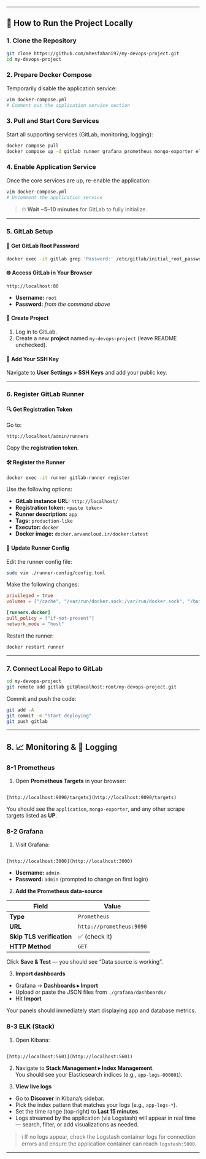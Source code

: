 
---

## 🚀 How to Run the Project Locally

### 1. Clone the Repository

```bash
git clone https://github.com/mhesfahani97/my-devops-project.git
cd my-devops-project
```

### 2. Prepare Docker Compose

Temporarily disable the application service:

```bash
vim docker-compose.yml
# Comment out the application service section
```

### 3. Pull and Start Core Services

Start all supporting services (GitLab, monitoring, logging):

```bash
docker compose pull
docker compose up -d gitlab runner grafana prometheus mongo-exporter elasticsearch kibana logstash
```

### 4. Enable Application Service

Once the core services are up, re-enable the application:

```bash
vim docker-compose.yml
# Uncomment the application service
```

> ⏱ **Wait \~5–10 minutes** for GitLab to fully initialize.

---

### 5. GitLab Setup

#### 🔑 Get GitLab Root Password

```bash
docker exec -it gitlab grep 'Password:' /etc/gitlab/initial_root_password
```

#### 🌐 Access GitLab in Your Browser

```
http://localhost:80
```

* **Username:** `root`
* **Password:** *from the command above*

#### 📁 Create Project

1. Log in to GitLab.
2. Create a new **project** named `my-devops-project` (leave README unchecked).

#### 🔐 Add Your SSH Key

Navigate to **User Settings > SSH Keys** and add your public key.

---

### 6. Register GitLab Runner

#### 🔍 Get Registration Token

Go to:

```
http://localhost/admin/runners
```

Copy the **registration token**.

#### 🛠 Register the Runner

```bash
docker exec -it runner gitlab-runner register
```

Use the following options:

* **GitLab instance URL:** `http://localhost/`
* **Registration token:** `<paste token>`
* **Runner description:** `app`
* **Tags:** `production-like`
* **Executor:** `docker`
* **Docker image:** `docker.arvancloud.ir/docker:latest`

#### 🧩 Update Runner Config

Edit the runner config file:

```bash
sudo vim ./runner-config/config.toml
```

Make the following changes:

```toml
privileged = true
volumes = ["/cache", "/var/run/docker.sock:/var/run/docker.sock", "/builds:/builds"]

[runners.docker]
pull_policy = ["if-not-present"]
network_mode = "host"
```

Restart the runner:

```bash
docker restart runner
```

---

### 7. Connect Local Repo to GitLab

```bash
cd my-devops-project
git remote add gitlab git@localhost:root/my-devops-project.git
```

Commit and push the code:

```bash
git add -A
git commit -m "Start deploying"
git push gitlab
```

---

## 8. 📈 Monitoring & 📑 Logging

### 8-1 Prometheus

1. Open **Prometheus Targets** in your browser:  
```

[http://localhost:9090/targets](http://localhost:9090/targets)

```
You should see the `application`, `mongo-exporter`, and any other scrape targets listed as **UP**.

### 8-2 Grafana

1. Visit Grafana:  
```

[http://localhost:3000](http://localhost:3000)

```
* **Username:** `admin`  
* **Password:** `admin` (prompted to change on first login)

2. **Add the Prometheus data-source**

| Field | Value |
|-------|-------|
| **Type** | `Prometheus` |
| **URL** | `http://prometheus:9090` |
| **Skip TLS verification** | ✅ (check it) |
| **HTTP Method** | `GET` |

Click **Save & Test** — you should see “Data source is working”.

3. **Import dashboards**

* Grafana → **Dashboards ▸ Import**
* Upload or paste the JSON files from `./grafana/dashboards/`
* Hit **Import**

Your panels should immediately start displaying app and database metrics.

### 8-3 ELK (Stack)

1. Open Kibana:  
```

[http://localhost:5601](http://localhost:5601)

```

2. Navigate to **Stack Management ▸ Index Management**.  
You should see your Elasticsearch indices (e.g., `app-logs-000001`).

3. **View live logs**

* Go to **Discover** in Kibana’s sidebar.
* Pick the index pattern that matches your logs (e.g., `app-logs-*`).
* Set the time range (top-right) to **Last 15 minutes**.
* Logs streamed by the application (via Logstash) will appear in real time — search, filter, or add visualizations as needed.

> ℹ️ If no logs appear, check the Logstash container logs for connection errors and ensure the application container can reach `logstash:5000`.

---
